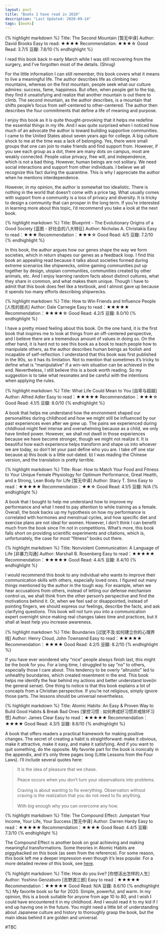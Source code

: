 ```yaml
---
layout: post
title: "Books I have read in 2020"
description: "Last Updated: 2020-09-14"
tags: [books]
---
```


{% highlight markdown %}
Title: The Second Mountain [暂无中译]
Author: David Brooks 
Easy to read: ★★★★ 
Recommendation: ★★★☆ 
Good Read: 3.7/5 
豆瓣: 7.8/10 
{% endhighlight %}

I read this book back in early March while I was still recovering from the surgery, and I’ve forgotten most of the details. (Shrug)

For the little information I can still remember, this book covers what it means to live a meaningful life. The author describes life as climbing two mountains, whereas on the first mountain, people seek what our culture admires: success, fame, happiness. But often, when people get to the top, they find it unsatisfying and realize that another mountain is out there to climb. The second mountain, as the author describes, is a mountain that shifts people’s focus from self-centered to other-centered. The author then describes the four commitments that define a life of meaning and purpose.

I enjoy this book as it is quite thought-provoking that it helps me redefine the essential things in my life. And I was quite surprised when I noticed how much of an advocate the author is toward building supportive communities. I came to the United States about seven years ago for college. A big culture shock to me at the time was a lack of belonging. Yes, there were small groups that one can join to make friends and find support from. However, if you see each group as a dot, there are many dots on campus, most are weakly connected. People value privacy, free will, and independence, which is not a bad thing. However, human beings are not solitary. We need social interactions and support from other individuals. I believe we all recognize this fact during the quarantine. This is why I appreciate the author when he mentions interdependence.

However, in my opinion, the author is somewhat too idealistic. There is nothing in the world that doesn’t come with a price tag. What usually comes with support from a community is a loss of privacy and diversity. It is tricky to design a community that can prosper in the long term. If you’re interested in learning more about this topic, I’d recommend you take a look at the next book.

{% highlight markdown %}
Title: Blueprint - The Evolutionary Origins of a Good Society [蓝图 - 好社会的八大特征]
Author: Nicholas A. Christakis
Easy to read：★★★ 
Recommendation：★★★☆ 
Good Read: 4/5 
豆瓣: 7.2/10 
{% endhighlight %}

In this book, the author argues how our genes shape the way we form societies, which in return shapes our genes as a feedback loop. I find this book an appealing read because it talks about societies formed during extreme scenarios like shipwrecks, online gaming communities put up together by design, utopian communities, communities created by other animals, etc. And I enjoy learning random facts about distinct cultures, what they share in common, and what makes them unique. Though I have to admit that this book does feel like a textbook, and I almost gave up because it spends too many efforts describing shipwrecks.

{% highlight markdown %}
Title: How to Win Friends and Influence People [人性的弱点]
Author: Dale Carnegie
Easy to read：★★★★★ 
Recommendation：★★★★☆
Good Read: 4.2/5 
豆瓣: 8.0/10 
{% endhighlight %}

I have a pretty mixed feeling about this book. On the one hand, it is the first book that inspires me to look at things from an off-centered perspective, and I believe there are a tremendous amount of values in doing so. On the other hand, it is hard not to see this book as a book to teach people how to manipulate others, as the author describes human beings as foolish and incapable of self-reflection. I understand that this book was first published in the 90s, so it has its limitation. Not to mention that sometimes it’s tricky to define what is “manipulative” if a win-win situation can be achieved in the end. Nevertheless, I still believe this is a book worth reading. So my suggestion is to take what resonates and be careful with the intentions when applying the rules.

{% highlight markdown %}
Title: What Life Could Mean to You [自卑与超越]
Author: Alfred Adler
Easy to read：★★★★★ 
Recommendation：★★★☆
Good Read: 4.1/5 
豆瓣: 8.0/10 
{% endhighlight %}

A book that helps me understand how the environment shaped our personalities during childhood and how we might still be influenced by our past experiences even after we grew up. The pains we experienced during childhood might feel intense and overwhelming because as a child, we only have limited power. However, we shall not dwell in those experiences because we have become stronger, though we might not realize it. It is beautiful how each experience helps transform and shape us into whoever we are today, so don’t let your past define who you are. I take off one star because a) this book is a little out-dated. b) I was reading the Chinese version, and the translation is pretty terrible.

{% highlight markdown %}
Title: Roar: How to Match Your Food and Fitness to Your Unique Female Physiology for Optimum Performance, Great Health, and a Strong, Lean Body for Life [暂无中译]
Author: Stacy T. Sims
Easy to read：★★★★★ 
Recommendation：★★☆
Good Read: 4.1/5 
豆瓣: N/A 
{% endhighlight %}

A book that I bought to help me understand how to improve my performance and what I need to pay attention to while training as a female. Overall, the book backs up my hypothesis on how my performance is correlated with hormones and menstrual cycles, and how specific diet and exercise plans are not ideal for women. However, I don’t think I can benefit much from the book since I’m not in competitions. What’s more, this book falls short on providing scientific experiments and citations, which is, unfortunately, the case for most “fitness” books out there.

{% highlight markdown %}
Title: Nonviolent Communication: A Language of Life [非暴力沟通]
Author:  Marshall B. Rosenberg
Easy to read：★★★★★ 
Recommendation：★★★★★
Good Read: 4.4/5 
豆瓣: 8.4/10
{% endhighlight %}

I would recommend this book to any individual who wants to improve their communication skills with others, especially loved ones. I figured out many things mentioned by the author in the tough way. For example, when we hear accusations from others, instead of letting our defense mechanism control us, we shall think from the other person’s perspective and find the motivations behind it. Or, when we feel sad or disappointed, instead of pointing fingers, we should express our feelings, describe the facts, and ask clarifying questions. This book will not turn you into a communication expert overnight since making real changes takes time and practices, but it shall at least help you increase awareness.

{% highlight markdown %}
Title: Boundaries [过犹不及:如何建立你的心理界线]
Author:  Henry Cloud, John Townsend
Easy to read：★★★★★ 
Recommendation：★★★★
Good Read: 4.2/5 
豆瓣: 8.2/10
{% endhighlight %}

If you have ever wondered why “nice” people always finish last, this might be the book for you. For a long time, I struggled to say “no” to others, especially those I care about. This tendency to be overly “altruistic” led to unhealthy boundaries, which created resentment in the end. This book helps me identify the fear behind my actions and better understand love(in the general sense). One thing to notice is that this book explains a lot of concepts from a Christian perspective. If you’re not religious, simply ignore those parts. The lessons should be universal nevertheless.

{% highlight markdown %}
Title: Atomic Habits: An Easy & Proven Way to Build Good Habits & Break Bad Ones [掌控习惯 : 如何养成好习惯并戒除坏习惯]
Author:  James Clear
Easy to read：★★★★★ 
Recommendation：★★★★
Good Read: 4.3/5 
豆瓣: 8.6/10
{% endhighlight %}

A book that offers readers a practical framework for making positive changes. The secret of creating a habit is straightforward: make it obvious, make it attractive, make it easy, and make it satisfying. And if you want to quit something, do the opposite. My favorite part for the book is ironically in the appendix, and it’s only three pages long (Little Lessons from the Four Laws). I’ll include several quotes here:

> It is the idea of pleasure that we chase. <br/><br/>
Peace occurs when you don’t turn your observations into problems. <br/><br/>
Craving is about wanting to fix everything. Observation without craving is the realization that you do not need to fix anything. <br/><br/>
With big enough why you can overcome any how.

{% highlight markdown %}
Title: The Compound Effect: Jumpstart Your Income, Your Life, Your Success [暂无中译]
Author:  Darren Hardy
Easy to read：★★★★★ 
Recommendation：★★★★
Good Read: 4.4/5 
豆瓣: 7.3/10
{% endhighlight %}

The Compound Effect is another book on goal achieving and making meaningful transformations. Some theories in Atomic Habits are piggybacked on this book (as seen from the reference). For some reason, this book left me a deeper impression even though it’s less popular. For a more detailed review of this book, see [here](https://sunfish2010.github.io/posts/the-compound-effect).

{% highlight markdown %}
Title: How do you live? [你想活出怎样的人生]
Author:  Yoshino Genzaburo [吉野源三郎]
Easy to read：★★★★★ 
Recommendation：★★★★★
Good Read: N/A
豆瓣: 8.6/10
{% endhighlight %}
My favorite book so far for 2020. Simple, powerful, and warm. In my opinion, this is a book suitable for anyone from age 10 to 80, and I wish I could have encountered it in my childhood. And I would read it to my kid if I end up having one in the future. You might need a little bit of understanding about Japanese culture and history to thoroughly grasp the book, but the main ideas behind it are golden and universal.

#TBC